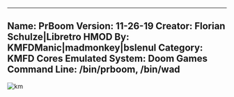 -----------------------
Name: PrBoom
Version: 11-26-19
Creator: Florian Schulze|Libretro
HMOD By: KMFDManic|madmonkey|bslenul
Category: KMFD Cores
Emulated System: Doom Games
Command Line: /bin/prboom, /bin/wad
-----------------------
![km](https://i.imgur.com/eWQdkuk.png)
 